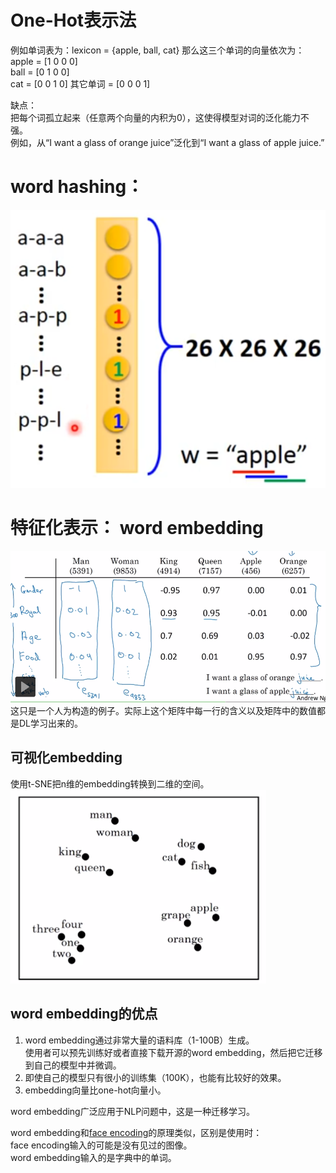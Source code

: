 # One-Hot表示法

例如单词表为：lexicon = {apple, ball, cat}
那么这三个单词的向量依次为：  
apple = [1 0 0 0]  
ball = [0 1 0 0]  
cat = [0 0 1 0]
其它单词 = [0 0 0 1]  

缺点：  
把每个词孤立起来（任意两个向量的内积为0），这使得模型对词的泛化能力不强。  
例如，从“I want a glass of orange juice”泛化到“I want a glass of apple juice.”  
# word hashing：

![](/assets/images/Chapter10/39.png)

# 特征化表示： word embedding

![](/assets/images/Chapter10/40.png)  
这只是一个人为构造的例子。实际上这个矩阵中每一行的含义以及矩阵中的数值都是DL学习出来的。  

## 可视化embedding

使用t-SNE把n维的embedding转换到二维的空间。  
![](/assets/images/Chapter10/41.png)  

## word embedding的优点  

1. word embedding通过非常大量的语料库（1-100B）生成。  
使用者可以预先训练好或者直接下载开源的word embedding，然后把它迁移到自己的模型中并微调。  
2. 即使自己的模型只有很小的训练集（100K），也能有比较好的效果。  
3. embedding向量比one-hot向量小。  

word embedding广泛应用于NLP问题中，这是一种迁移学习。  

word embedding和[face encoding](https://windmissing.github.io/Bible-DeepLearning/Chapter9/FaceDetection.html)的原理类似，区别是使用时：  
face encoding输入的可能是没有见过的图像。  
word embedding输入的是字典中的单词。  
